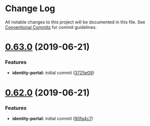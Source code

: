 # Change Log

All notable changes to this project will be documented in this file.
See [Conventional Commits](https://conventionalcommits.org) for commit guidelines.

# [0.63.0](https://github.com/coingaming/sportsbet-design/compare/v0.62.0...v0.63.0) (2019-06-21)

### Features

- **identity-portal:** initial commit ([3725e09](https://github.com/coingaming/sportsbet-design/commit/3725e09))

# [0.62.0](https://github.com/coingaming/sportsbet-design/compare/v0.61.0...v0.62.0) (2019-06-21)

### Features

- **identity-portal:** initial commit ([90fa4c7](https://github.com/coingaming/sportsbet-design/commit/90fa4c7))
